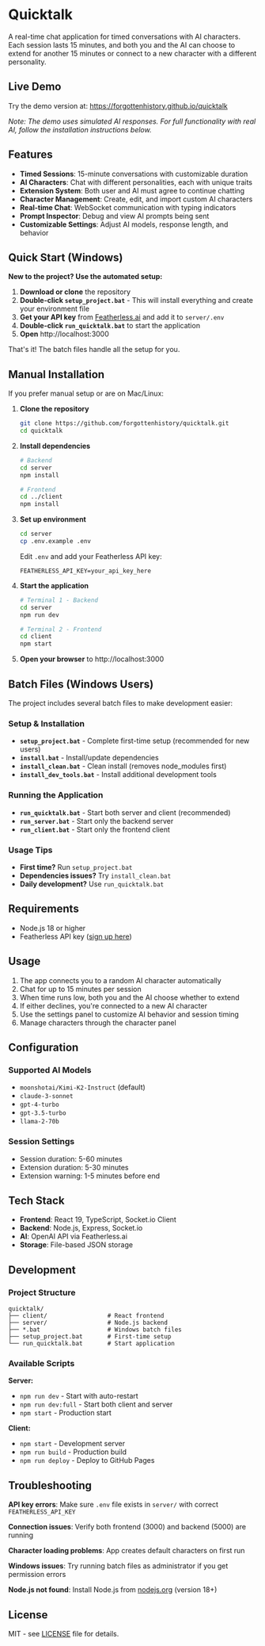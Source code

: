 # Quicktalk

A real-time chat application for timed conversations with AI characters. Each session lasts 15 minutes, and both you and the AI can choose to extend for another 15 minutes or connect to a new character with a different personality.

## Live Demo

Try the demo version at: https://forgottenhistory.github.io/quicktalk

*Note: The demo uses simulated AI responses. For full functionality with real AI, follow the installation instructions below.*

## Features

- **Timed Sessions**: 15-minute conversations with customizable duration
- **AI Characters**: Chat with different personalities, each with unique traits
- **Extension System**: Both user and AI must agree to continue chatting
- **Character Management**: Create, edit, and import custom AI characters
- **Real-time Chat**: WebSocket communication with typing indicators
- **Prompt Inspector**: Debug and view AI prompts being sent
- **Customizable Settings**: Adjust AI models, response length, and behavior

## Quick Start (Windows)

**New to the project? Use the automated setup:**

1. **Download or clone** the repository
2. **Double-click `setup_project.bat`** - This will install everything and create your environment file
3. **Get your API key** from [Featherless.ai](https://featherless.ai) and add it to `server/.env`
4. **Double-click `run_quicktalk.bat`** to start the application
5. **Open** http://localhost:3000

That's it! The batch files handle all the setup for you.

## Manual Installation

If you prefer manual setup or are on Mac/Linux:

1. **Clone the repository**
   ```bash
   git clone https://github.com/forgottenhistory/quicktalk.git
   cd quicktalk
   ```

2. **Install dependencies**
   ```bash
   # Backend
   cd server
   npm install
   
   # Frontend
   cd ../client
   npm install
   ```

3. **Set up environment**
   ```bash
   cd server
   cp .env.example .env
   ```
   
   Edit `.env` and add your Featherless API key:
   ```
   FEATHERLESS_API_KEY=your_api_key_here
   ```

4. **Start the application**
   ```bash
   # Terminal 1 - Backend
   cd server
   npm run dev
   
   # Terminal 2 - Frontend
   cd client
   npm start
   ```

5. **Open your browser** to http://localhost:3000

## Batch Files (Windows Users)

The project includes several batch files to make development easier:

### Setup & Installation
- **`setup_project.bat`** - Complete first-time setup (recommended for new users)
- **`install.bat`** - Install/update dependencies
- **`install_clean.bat`** - Clean install (removes node_modules first)
- **`install_dev_tools.bat`** - Install additional development tools

### Running the Application
- **`run_quicktalk.bat`** - Start both server and client (recommended)
- **`run_server.bat`** - Start only the backend server
- **`run_client.bat`** - Start only the frontend client

### Usage Tips
- **First time?** Run `setup_project.bat`
- **Dependencies issues?** Try `install_clean.bat`
- **Daily development?** Use `run_quicktalk.bat`

## Requirements

- Node.js 18 or higher
- Featherless API key ([sign up here](https://featherless.ai))

## Usage

1. The app connects you to a random AI character automatically
2. Chat for up to 15 minutes per session
3. When time runs low, both you and the AI choose whether to extend
4. If either declines, you're connected to a new AI character
5. Use the settings panel to customize AI behavior and session timing
6. Manage characters through the character panel

## Configuration

### Supported AI Models
- `moonshotai/Kimi-K2-Instruct` (default)
- `claude-3-sonnet`
- `gpt-4-turbo`
- `gpt-3.5-turbo`
- `llama-2-70b`

### Session Settings
- Session duration: 5-60 minutes
- Extension duration: 5-30 minutes  
- Extension warning: 1-5 minutes before end

## Tech Stack

- **Frontend**: React 19, TypeScript, Socket.io Client
- **Backend**: Node.js, Express, Socket.io
- **AI**: OpenAI API via Featherless.ai
- **Storage**: File-based JSON storage

## Development

### Project Structure
```
quicktalk/
├── client/                 # React frontend
├── server/                 # Node.js backend
├── *.bat                   # Windows batch files
├── setup_project.bat       # First-time setup
└── run_quicktalk.bat       # Start application
```

### Available Scripts

**Server:**
- `npm run dev` - Start with auto-restart
- `npm run dev:full` - Start both client and server
- `npm start` - Production start

**Client:**
- `npm start` - Development server
- `npm run build` - Production build
- `npm run deploy` - Deploy to GitHub Pages

## Troubleshooting

**API key errors**: Make sure `.env` file exists in `server/` with correct `FEATHERLESS_API_KEY`

**Connection issues**: Verify both frontend (3000) and backend (5000) are running

**Character loading problems**: App creates default characters on first run

**Windows issues**: Try running batch files as administrator if you get permission errors

**Node.js not found**: Install Node.js from [nodejs.org](https://nodejs.org) (version 18+)

## License

MIT - see [LICENSE](LICENSE) file for details.